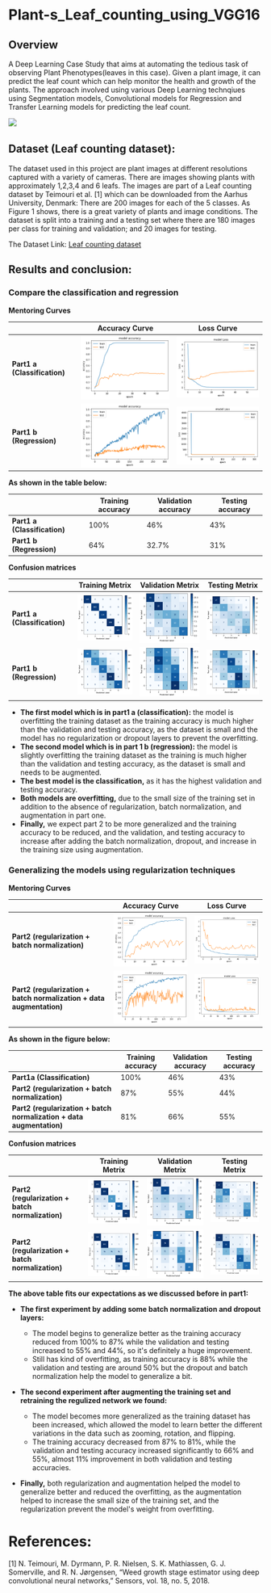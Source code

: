# Plant-s_Leaf_counting_using_VGG16

## Overview
A Deep Learning Case Study that aims at automating the tedious task of observing Plant Phenotypes(leaves in this case). Given a plant image, it can predict the leaf count which can help monitor the health and growth of the plants. The approach involved using various Deep Learning technqiues using Segmentation models, Convolutional models for Regression and Transfer Learning models for predicting the leaf count.

![](Images/output1.png)

## Dataset (Leaf counting dataset):
The dataset used in this project are plant images at different resolutions captured with a variety of cameras. There are images showing plants with approximately 1,2,3,4 and 6 leafs. The images are part of a Leaf counting dataset by Teimouri et al. [1] which can be downloaded from the Aarhus University, Denmark:
There are 200 images for each of the 5 classes. As Figure 1 shows, there is a great variety of plants and image conditions. The dataset is split into a training and a testing set where there are 180 images per class for training and validation; and 20 images for testing.

The Dataset Link: [Leaf counting dataset](https://vision.eng.au.dk/leaf-counting-dataset/)

## Results and conclusion:

### Compare the classification and regression
**Mentoring Curves**

|                              | Accuracy Curve | Loss Curve              |
|------------------------------|------------------------|-------------------------|
| **Part1 a (Classification)** | ![](Images/output.png) | ![](Images/output2.png) |
| **Part1 b (Regression)**     | ![](Images/output6.png) | ![](Images/output7.png) |


**As shown in the table below:**

|                              | Training accuracy   | Validation accuracy   |    Testing accuracy  |
|------------------------------|---------------------|-----------------------|----------------------|
| **Part1 a (Classification)** | 100%                | 46%                   |          43%         |
| **Part1 b (Regression)**     | 64%                 | 32.7%                 |          31%         |

**Confusion matrices**

|                              | Training Metrix         | Validation Metrix       | Testing Metrix           |
|------------------------------|-------------------------|-------------------------|--------------------------|
| **Part1 a (Classification)** | ![](Images/output3.png) | ![](Images/output4.png) | ![](Images/output5.png)  |
| **Part1 b (Regression)**     | ![](Images/output8.png) | ![](Images/output9.png) | ![](Images/output10.png) |


- **The first model which is in part1 a (classification):** the model is overfitting the training dataset as the training accuracy is much higher than the validation and testing accuracy, as the dataset is small and the model has no regularization or dropout layers to prevent the overfitting.
- **The second model which is in part 1 b (regression):** the model is slightly overfitting the training dataset as the training is much higher than the validation and testing accuracy, as the dataset is small and needs to be augmented.
- **The best model is the classification,** as it has the highest validation and testing accuracy.
- **Both models are overfitting,** due to the small size of the training set in addition to the absence of regularization, batch normalization, and augmentation in part one.
- **Finally,** we expect part 2 to be more generalized and the training accuracy to be reduced, and the validation, and testing accuracy to increase after adding the batch normalization, dropout, and increase in the training size using augmentation.

### Generalizing the models using regularization techniques

**Mentoring Curves**

|                              | Accuracy Curve           | Loss Curve               |
|------------------------------|--------------------------|--------------------------|
| **Part2 (regularization + batch normalization)** | ![](Images/output11.png) | ![](Images/output12.png) |
| **Part2 (regularization + batch normalization + data augmentation)**     | ![](Images/output16.png) | ![](Images/output17.png) |


**As shown in the figure below:**

|                                                                      | Training accuracy | Validation accuracy | Testing accuracy |
|----------------------------------------------------------------------|-------------------|---------------------|------------------|
| **Part1a (Classification)**                                          | 100%              | 46%                 | 43%              |
| **Part2 (regularization + batch normalization)**                     | 87%               | 55%                 | 44%              |
| **Part2 (regularization + batch normalization + data augmentation)** | 81%               | 66%                 | 55%              |

**Confusion matrices**
 
|                                                    | Training Metrix          | Validation Metrix        | Testing Metrix           |
|----------------------------------------------------|--------------------------|--------------------------|--------------------------|
| **Part2 (regularization + batch normalization)**   | ![](Images/output13.png) | ![](Images/output14.png) | ![](Images/output15.png) |
| **Part2 (regularization + batch normalization)**   | ![](Images/output18.png) | ![](Images/output19.png) | ![](Images/output20.png) |


**The above table fits our expectations as we discussed before in part1:**

- **The first experiment by adding some batch normalization and dropout layers:**
    - The model begins to generalize better as the training accuracy reduced from 100% to 87% while the validation and testing increased to 55% and 44%, so it's definitely a huge improvement.
    - Still has kind of overfitting, as training accuracy is 88% while the validation and testing are around 50% but the dropout and batch normalization help the model to generalize a bit.

- **The second experiment after augmenting the training set and retraining the regulized network we found:**
    - The model becomes more generalized as the training dataset has been increased, which allowed the model to learn better the different variations in the data such as zooming, rotation, and flipping.
    - The training accuracy decreased from 87% to 81%, while the validation and testing accuracy increased significantly to 66% and 55%, almost 11% improvement in both validation and testing accuracies.

- **Finally,** both regularization and augmentation helped the model to generalize better and reduced the overfitting, as the augmentation helped to increase the small size of the training set, and the regularization prevent the model's weight from overfitting.

# References:
[1] N. Teimouri, M. Dyrmann, P. R. Nielsen, S. K. Mathiassen, G. J. Somerville, and R. N. Jørgensen, “Weed growth stage estimator using deep convolutional neural networks,” Sensors, vol. 18, no. 5, 2018.
